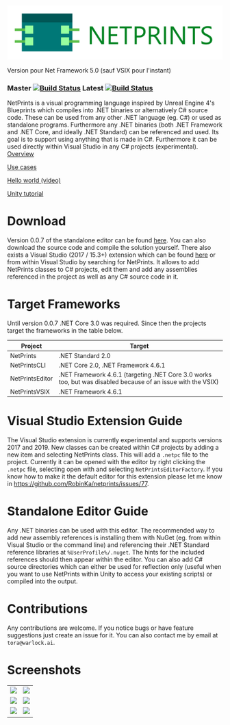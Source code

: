 ![](https://raw.githubusercontent.com/RobinKa/RobinKa.github.io/master/NetPrintsBanner.png)

Version pour Net Framework 5.0 (sauf VSIX pour l'instant)

### Master [![Build Status](https://travis-ci.org/RobinKa/netprints.svg?branch=master)](https://travis-ci.org/RobinKa/netprints) Latest [![Build Status](https://travis-ci.org/RobinKa/netprints.svg)](https://travis-ci.org/RobinKa/netprints)

NetPrints is a visual programming language inspired by Unreal Engine 4's Blueprints which compiles into .NET binaries or alternatively C# source code. These can be used from any other .NET language (eg. C#) or used as standalone programs. Furthermore any .NET binaries (both .NET Framework and .NET Core, and ideally .NET Standard) can be referenced and used. Its goal is to support using anything that is made in C#. Furthermore it can be used directly within Visual Studio in any C# projects (experimental).
[Overview](https://github.com/RobinKa/netprints/wiki/Overview)

[Use cases](https://github.com/RobinKa/netprints/wiki/Use-cases)

[Hello world (video)](https://youtu.be/s4M-WOlGEFk)

[Unity tutorial](https://github.com/RobinKa/NetPrintsUnityTutorial)

# Download
Version 0.0.7 of the standalone editor can be found [here](https://github.com/RobinKa/netprints/releases/tag/0.0.7). You can also download the source code and compile the solution yourself. There also exists a Visual Studio (2017 / 15.3+) extension which can be found [here](https://marketplace.visualstudio.com/items?itemName=NawTora.NetPrints) or from within Visual Studio by searching for NetPrints. It allows to add NetPrints classes to C# projects, edit them and add any assemblies referenced in the project as well as any C# source code in it.

# Target Frameworks
Until version 0.0.7 .NET Core 3.0 was required. Since then the projects target the frameworks in the table below.

| Project | Target |
|--|--|
| NetPrints | .NET Standard 2.0 |
| NetPrintsCLI | .NET Core 2.0, .NET Framework 4.6.1 |
| NetPrintsEditor | .NET Framework 4.6.1 (targeting .NET Core 3.0 works too, but was disabled because of an issue with the VSIX) |
| NetPrintsVSIX | .NET Framework 4.6.1 |

# Visual Studio Extension Guide
The Visual Studio extension is currently experimental and supports versions 2017 and 2019. New classes can be created within C# projects by adding a new item and selecting NetPrints class. This will add a `.netpc` file to the project. Currently it can be opened with the editor by right clicking the `.netpc` file, selecting open with and selecting `NetPrintsEditorFactory`. If you know how to make it the default editor for this extension please let me know in https://github.com/RobinKa/netprints/issues/77.

# Standalone Editor Guide
Any .NET binaries can be used with this editor. The recommended way to add new assembly references is installing them with NuGet (eg. from within Visual Studio or the command line) and referencing their .NET Standard reference libraries at `%UserProfile%/.nuget`. The hints for the included references should then appear within the editor. You can also add C# source directories which can either be used for reflection only (useful when you want to use NetPrints within Unity to access your existing scripts) or compiled into the output.

# Contributions
Any contributions are welcome. If you notice bugs or have feature suggestions just create an issue for it. You can also contact me by email at `tora@warlock.ai`.

# Screenshots
| | |
|:-------------------------:|:-------------------------:|
|<img src="https://i.imgur.com/ld32kuo.png" />|<img src="https://i.imgur.com/qHF1cmq.png" />|
|<img src="https://i.imgur.com/NahX6AM.png" />|<img src="https://i.imgur.com/wekGSFs.png" />|
|<img src="https://i.imgur.com/qdYBLni.png" />|<img src="https://i.imgur.com/bq0vECa.png" />|
